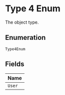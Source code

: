 
# Type 4 Enum

The object type.

## Enumeration

`Type4Enum`

## Fields

| Name |
|  --- |
| `User` |

